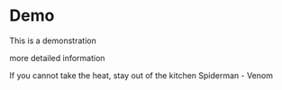 # Demo
 
This is a demonstration 

more detailed information

If you cannot take the heat, stay out of the kitchen Spiderman - Venom